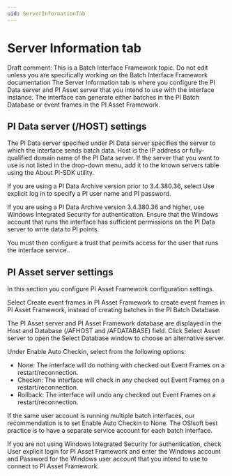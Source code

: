 ```yaml
---
uid: ServerInformationTab
---
```


# Server Information tab

Draft comment: This is a Batch Interface Framework topic. Do not edit unless you are specifically working on the Batch Interface Framework documentation
The Server Information tab is where you configure the PI Data server and PI Asset server that you intend to use with the interface instance. The interface can generate either batches in the PI Batch Database or event frames in the PI Asset Framework.

## PI Data server (/HOST) settings

The PI Data server specified under PI Data server specifies the server to which the interface sends batch data. Host is the IP address or fully-qualified domain name of the PI Data server. If the server that you want to use is not listed in the drop-down menu, add it to the known servers table using the About PI-SDK utility. 

If you are using a PI Data Archive version prior to 3.4.380.36, select Use explicit log in to specify a PI user name and PI password. 

If you are using a PI Data Archive version 3.4.380.36 and higher, use Windows Integrated Security for authentication. Ensure that the Windows account that runs the interface has sufficient permissions on the PI Data server to write data to PI points.
    	
You must then configure a trust that permits access for the user that runs the interface service..

## PI Asset server settings

In this section you configure PI Asset Framework configuration settings. 

Select Create event frames in PI Asset Framework to create event frames in PI Asset Framework, instead of creating batches in the PI Batch Database. 

The PI Asset server and PI Asset Framework database are displayed in the Host and Database (/AFHOST and /AFDATABASE) field. Click Select Asset server to open the Select Database window to choose an alternative server. 

Under Enable Auto Checkin, select from the following options:

* None: The interface will do nothing with checked out Event Frames on a restart/reconnection.
*	Checkin: The interface will check in any checked out Event Frames on a restart/reconnection.
*   Rollback: The interface will undo any checked out Event Frames on a restart/reconnection.
    	
If the same user account is running multiple batch interfaces, our recommendation is to set Enable Auto Checkin to None. The OSIsoft best practice is to have a separate service account for each batch interface.

If you are not using Windows Integrated Security for authentication, check User explicit login for PI Asset Framework and enter the Windows account and Password for the Windows user account that you intend to use to connect to PI Asset Framework. 

